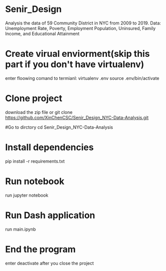 # Senir_Design
Analysis the data of 59 Community District in NYC from 2009 to 2019. Data: Unemployment Rate, Poverty, Employment Population, Uninsured, Family Income, and Educational Attainment

# Create virual enviorment(skip this part if you don't have virtualenv)
enter floowing comand to termianl: 
virtualenv .env 
source .env/bin/activate
# Clone project
download the zip file or git clone https://github.com/XinChenCSC/Senir_Design_NYC-Data-Analysis.git

#Go to dirctory
cd Senir_Design_NYC-Data-Analysis

# Install dependencies
pip install -r requirements.txt

# Run notebook
run jupyter notebook

# Run Dash application
run main.ipynb

# End the program
enter deactivate after you close the project
